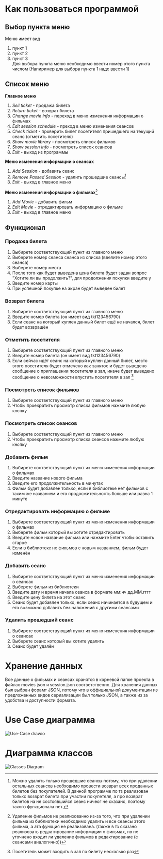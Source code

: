 # Как пользоваться программой

## Выбор пункта меню
Меню имеет вид
1) пункт 1
2) пункт 2
3) пункт 3 \
Для выбора пункта меню необходимо ввести номер этого пункта числом (Напиример для выбора пункта 1 надо ввести 1)

## Список меню
**Главное меню**
1) *Sell ticket*  - продажа билета
2) *Return ticket* - возврат билета
3) *Change movie info* - переход в меню изменения информации о фильмах
4) *Edit session schedule* - преход в меню изменения сеансов
5) *Check ticket* - проверить билет посетителя пришедшего на текущий сеанс (отметить посетителя)
6) *Show movie library* - посмотреть список фильмов
7) *Show session info* - посмотреть список сеансов
8) *Exit* - выход из программы

**Меню изменения информации о сеансах**
1) *Add Session* - добавить сеанс
2) *Remove Passed Session* - удалить прошедшие сеансы[^1]
3) *Exit* - выход в главное меню

**Меню изменения информации о фильмах**[^2]
1) *Add Movie* - добавить фильм
2) *Edit Movie* - отредактировать информацию о фильме
3) *Exit* - выход в главное меню

## Функционал
### Продажа билета
1) Выбирете соответствующий пункт из главного меню
2) Выберите номер сеанса сеанса из списка (ввелите номер этого сеанса)
3) Выберете номер места
4) После того как будет выведена цена билета будет задан вопрос "Хотите ли вы продолжить?", для продолжения покупки введите y
5) Введите номер карты
6) При успешной покупке на экран будет выведен билет

### Возврат билета
1) Выбирете соответствующий пункт из главного меню
2) Введите номер билета (он имеет вид tkt123456790)
3) Если сеанс на который куплен данный билет ещё не начался, билет будет возвращён

### Oтметить посетителя
1) Выбирете соответствующий пункт из главного меню
2) Введите номер билета (он имеет вид tkt123456790)
3) Если сейчас идёт сеанс на который куплен данный билет, место этого посетителя будет отмечено как занятое и будет выведено сообщение о приглашении посетителя в зал, иначе будет выведено сообщение о невозможности впустить посетителя в зал [^3]

### Посмотреть список фильмов
1) Выбирете соответствующий пункт из главного меню
2) Чтобы проекратить просмотр списка фильмов нажмите любую кнопку

### Посмотреть список сеансов
1) Выбирете соответствующий пункт из главного меню
2) Чтобы проекратить просмотр списка сеансов нажмите любую кнопку

### Добавить фильм
1) Выбирете соответствующий пункт из меню изменения информации о фильмах
2) Введите название нового фильма 
3) Введите его продолжительность в минутах
4) Фильм будет добавлен только, если в библиотеке нет фильмов с таким же названием и его продоожительность больше или равна 1 минуте

### Oтредактировать информацию о фильме
1) Выбирете соответствующий пункт из меню изменения информации о фильмах
2) Выберете фильм который вы хотите отредактировать
3) Введите новое название фильма или нажмите Enter чтобы оставить старое
4) Если в библиотеке не фильмов с новым названием, фильм будет изменён

### Добавить сеанс
1) Выбирете соответствующий пункт из меню изменения информации о сеансах
2) Выберете фильм из библиотеки
3) Введите дату и время начала сеанса в формате мм:чч дд.ММ.гггг
4) Введите цену билета на этот сеанс
5) Сеанс будет добавлен только, если сеанс начинается в будущем и его возможно добавить без наложений с другими сеансами

### Удалить прошедший сеанс
1) Выбирете соответствующий пункт из меню изменения информации о сеансах
2) Выберете сеанс который вы хотите удалить
3) Сеанс будет удалён

# Хранение данных
Все данные о фильмах и сеансах хранятся в корневой папке проекта в файлах movies.json и session.json соответственно. Для хранения данных был выбран форамт JSON, потому что в оффициальной документации из предложенных видов сериализации был только JSON, а также из за удобства и доступности формата.

# Use Case диаграмма
![Use-Case drawio](https://github.com/MShpiz/SDHW1/assets/88736099/96d74055-379a-4b8f-9044-3f94ee2d6000)

# Диаграмма классов
![Classes Diagram](https://github.com/MShpiz/SDHW1/assets/88736099/5c29aa53-522b-49a5-ad85-6bc439857b86)



[^1]: Можно удалять только прошедшие сеансы потому, что при удалении остальных сеансов необходимо провести возврат всех проданных билетов без покупателей. В данной программе по тз реализован только возврат билета при участии покупетеля, а про возврат билетов на не состоявшийся сеанс ничеог не сказано, поэтому такого функционала нет.
[^2]: Удаление фильмов не реализованно из-за того, что при удалении фильма из библиотеки необходимо удалить и все сеансы этого фильма, а эта функция не реализована. (также в тз сказано реализовать редактирование информации о фильмах, но не уточнено входит ли уделение фильмов в редактирование (с сеансами аналогично))
[^3]: Посетитель может входить в зал по билету несколько раз


